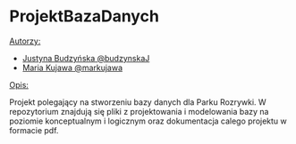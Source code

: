# ProjektBazaDanych

<ins>Autorzy:</ins>

- [Justyna Budzyńska @budzynskaJ](https://github.com/budzynskaJ)
- [Maria Kujawa @markujawa](https://github.com/markujawa)

<ins>Opis:</ins>

Projekt polegający na stworzeniu bazy danych dla Parku Rozrywki.
W repozytorium znajdują się pliki z projektowania i modelowania bazy na poziomie konceptualnym i logicznym oraz dokumentacja calego projektu w formacie pdf.
